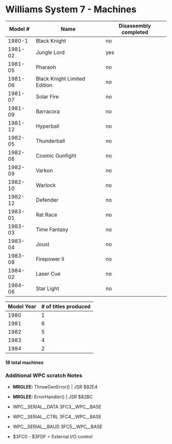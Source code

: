 ﻿Williams System 7 - Machines
============================

 

| Model # | Name | Disassembly completed |
|---------|------|-----------------------|
| 1980-1 | Black Knight | no |
| 1981-02 | Jungle Lord | yes |
| 1981-05 | Pharaoh  | no |
| 1981-06 | Black Knight Limited Edition | no |
| 1981-07 | Solar Fire | no |
| 1981-09 | Barracora | no |
| 1981-12 | Hyperball | no |
| 1982-05 | Thunderball  | no |
| 1982-06 | Cosmic Gunfight | no |
| 1982-09 | Varkon | no |
| 1982-10 | Warlock | no |
| 1982-12 | Defender | no |
| 1983-01 | Rat Race | no |
| 1983-03 | Time Fantasy | no |
| 1983-04 | Joust  | no |
| 1983-08 | Firepower II | no |
| 1984-02 | Laser Cue | no |
| 1984-06 | Star Light | no |





| Model Year | # of titles produced |
|------------|----------------------|
| 1980 | 1 |  
| 1981 | 6 |  
| 1982 | 5 |
| 1983 | 4 |
| 1984 | 2 |

#### 18 total machines  



### Additional WPC scratch Notes

* **MRGLEE:** ThrowGenError() | JSR $82E4
* **MRGLEE:** ErrorHandler() | JSR $82BC


* WPC__SERIAL__DATA 3FC3__WPC__BASE
* WPC__SERIAL__CTRL 3FC4__WPC__BASE
* WPC__SERIAL__BAUD 3FC5__WPC__BASE
* $3FC0 - $3FDF = External I/O control


